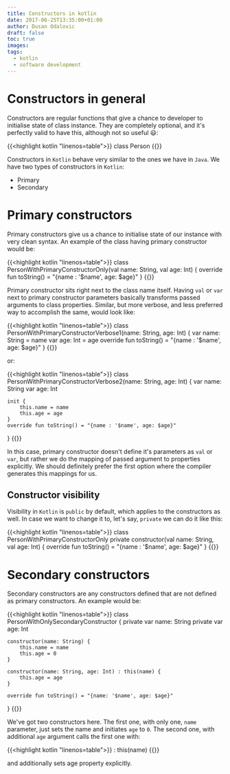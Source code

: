 ```yaml
---
title: Constructors in kotlin
date: 2017-06-25T13:35:00+01:00
author: Dusan Odalovic
draft: false
toc: true
images:
tags:
  - kotlin
  - software development
---
```


# Constructors in general

Constructors are regular functions that give a chance to developer to initialise state of class instance. 
They are completely optional, and it's perfectly valid to have this, although not so useful :smiley:: 
                     
{{<highlight kotlin "linenos=table">}}
class Person
{{</highlight>}}

Constructors in `Kotlin` behave very similar to the ones we have in `Java`. We have two types of 
constructors in `Kotlin`:

* Primary
* Secondary

# Primary constructors

Primary constructors give us a chance to initialise state of our instance with very clean syntax. 
An example of the class having primary constructor would be:

{{<highlight kotlin "linenos=table">}}
class PersonWithPrimaryConstructorOnly(val name: String, val age: Int) {
    override fun toString() = "{name : '$name', age: $age}"
}
{{</highlight>}}

Primary constructor sits right next to the class name itself. Having `val` or `var` next to primary 
constructor parameters basically transforms passed arguments to class properties. Similar, but more 
verbose, and less preferred way to accomplish the same, would look like:

{{<highlight kotlin "linenos=table">}}
class PersonWithPrimaryConstructorVerbose1(name: String, age: Int) {
    var name: String = name
    var age: Int = age
    override fun toString() = "{name : '$name', age: $age}"
}
{{</highlight>}}

or:

{{<highlight kotlin "linenos=table">}}
class PersonWithPrimaryConstructorVerbose2(name: String, age: Int) {
    var name: String
    var age: Int

    init {
        this.name = name
        this.age = age
    }
    override fun toString() = "{name : '$name', age: $age}"
}
{{</highlight>}}

In this case, primary constructor doesn't define it's parameters as `val` or `var`, but rather we 
do the mapping of passed argument to properties explicitly. We should definitely prefer the first option 
where the compiler generates this mappings for us.

## Constructor visibility

Visibility in `Kotlin` is `public` by default, which applies to the constructors as well. In case we want to change 
it to, let's say, `private` we can do it like this: 

{{<highlight kotlin "linenos=table">}}
class PersonWithPrimaryConstructorOnly private constructor(val name: String, val age: Int) {
    override fun toString() = "{name : '$name', age: $age}"
}
{{</highlight>}}

# Secondary constructors

Secondary constructors are any constructors defined that are not defined as primary constructors. An example 
would be: 

{{<highlight kotlin "linenos=table">}}
class PersonWithOnlySecondaryConstructor {
    private var name: String
    private var age: Int

    constructor(name: String) {
        this.name = name
        this.age = 0
    }

    constructor(name: String, age: Int) : this(name) {
        this.age = age
    }

    override fun toString() = "{name: '$name', age: $age}"
}
{{</highlight>}}

We've got two constructors here. The first one, with only one, `name` parameter, just sets the name and initiates `age` to `0`. 
The second one, with additional `age` argument calls the first one with: 

{{<highlight kotlin "linenos=table">}}
: this(name)
{{</highlight>}}

and additionally sets age property explicitly.


